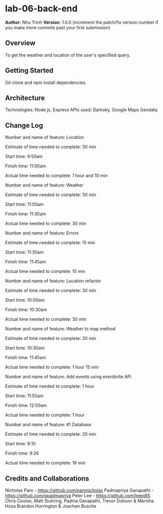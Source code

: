 # lab-06-back-end

**Author**: Nhu Trinh
**Version**: 1.0.0 (increment the patch/fix version number if you make more commits past your first submission)

## Overview
To get the weather and location of the user's specified query.

## Getting Started
Git clone and npm install dependencies.

## Architecture
Technologies: Node.js, Express
APIs used: Darksky, Google Maps Geodata

## Change Log

Number and name of feature: Location

Estimate of time needed to complete: 30 min

Start time: 9:50am

Finish time: 11:00am

Actual time needed to complete: 1 hour and 10 min

<!-- ------------- -->
Number and name of feature: Weather

Estimate of time needed to complete: 30 min

Start time: 11:00am

Finish time: 11:30am

Actual time needed to complete: 30 min

<!-- ------------- -->
Number and name of feature: Errors

Estimate of time needed to complete: 15 min

Start time: 11:30am

Finish time: 11:45am

Actual time needed to complete: 15 min

<!-- ------------- -->
Number and name of feature: Location refactor

Estimate of time needed to complete: 30 min

Start time: 10:00am

Finish time: 10:30am

Actual time needed to complete: 30 min

<!-- ------------- -->
Number and name of feature: Weather to map method

Estimate of time needed to complete: 30 min

Start time: 10:30am

Finish time: 11:45am

Actual time needed to complete: 1 hour 15 min

<!-- ------------- -->
Number and name of feature: Add events using eventbrite API

Estimate of time needed to complete: 1 hour

Start time: 11:50am

Finish time: 12:50am

Actual time needed to complete: 1 hour

<!-- ------------- -->
Number and name of feature: #1 Database

Estimate of time needed to complete: 20 min

Start time: 9:10

Finish time: 9:26

Actual time needed to complete: 16 min

## Credits and Collaborations
Nicholas Paro - https://github.com/paronicholas
Padmapriya Ganapathi - https://github.com/gpadmapriya
Peter Lee - https://github.com/leepj85
Chris Coulon, Matt Stuhring, Padma Ganapathi, Trevor Dobson & Marisha Hoza
Brandon Hurrington & Joachen Busche

